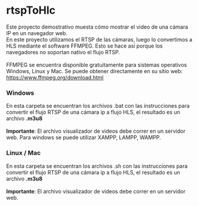 # rtspToHlc
 
Este proyecto demostrativo muesta cómo mostrar el video de una cámara IP en un navegador web.
<br>
En este proyecto utilizamos el RTSP de las cámaras, luego lo convertimos a HLS mediante el software FFMPEG. Esto se hace así porque los navegadores no soportan nativo el flujo RTSP.
<br><br>
FFMPEG se encuentra disponible gratuitamente para sistemas operativos Windows, Linux y Mac. Se puede obtener directamente en su sitio web: <a href='https://www.ffmpeg.org/download.html'>https://www.ffmpeg.org/download.html</a>
<br>
<h3>Windows</h3>
En esta carpeta se encuentran los archivos .bat con las instrucciones para convertir el flujo RTSP de una cámara ip a flujo HLS, el resultado es un archivo <b>.m3u8</b>
<br><br><b>Importante</b>: El archivo visualizador de videos debe correr en un servidor web. Para windows se puede utilizar XAMPP, LAMPP, WAMPP.

<h3>Linux / Mac</h3>
En esta carpeta se encuentran los archivos .sh con las instrucciones para convertir el flujo RTSP de una cámara ip a flujo HLS, el resultado es un archivo <b>.m3u8</b>
<br><br><b>Importante</b>: El archivo visualizador de videos debe correr en un servidor web.